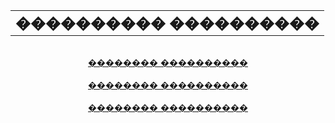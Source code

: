 <!DOCTYPE html PUBLIC "-//W3C//DTD XHTML 1.0 Transitional//EN" "http://www.w3.org/TR/xhtml1/DTD/xhtml1-transitional.dtd">
<html xmlns="http://www.w3.org/1999/xhtml">
<head>
<meta http-equiv="Content-Type" content="text/html"; charset="utf-8"/>
<title>���������� ���������� ��� �.�.�.</title>
<style type="text/css">
<!--
.style1 {
	font-size: 24px;
	font-weight: bold;
	font-family: "Times New Roman", Times, serif;
}

body {
	background-color: #FFFACE;
}
.style3 {font-size: 9px}
-->
</style>
</head>

<body>
<center>
  <table width="400" border="0">
    <tr>
       <td><div align="center" class="style1">���������� ����������</div></td>
    </tr>
  </table>
</center>
    <br>
    <div align="center"><a href="insert.php">�������� ����������</a></div><br>
    <div align="center"><a href="delete.php">�������� ����������</a></div><br>
    <div align="center"><a href="select.php">�������� ����������</a></div><br>
</body>
</html>
 
